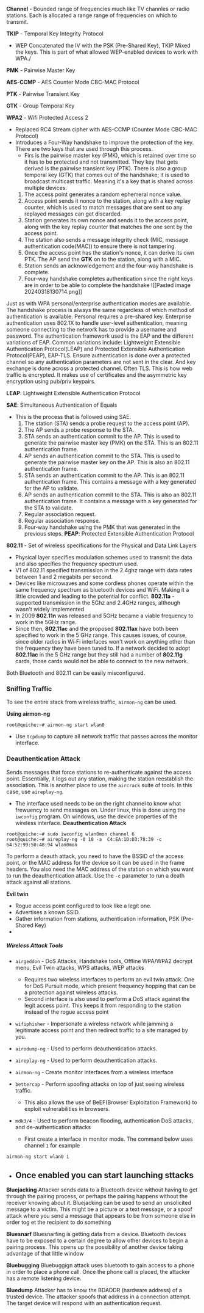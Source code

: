 **Channel** - Bounded range of frequencies much like TV channles or radio stations. Each is allocated a range range of frequencies on which to transmit.

**TKIP** - Temporal Key Integrity Protocol
- WEP Concatenated the IV with the PSK (Pre-Shared Key), TKIP Mixed the keys. This is part of what allowed WEP-enabled devices to work with WPA./


**PMK** - Pairwise Master Key

**AES-CCMP** - AES Counter Mode CBC-MAC Protocol

**PTK** - Pairwise Transient Key

**GTK** - Group Temporal Key

**WPA2** - Wifi Protected Access 2
- Replaced RC4 Stream cipher with AES-CCMP (Counter Mode CBC-MAC Protocol)
- Introduces a Four-Way handshake to improve the protection of the key. There are two keys that are used through this process.
	- Firs is the pairwise master key (PMK), which is retained over time so it has to be protected and not transmitted. They key that gets derived is the pairwise transient key (PTK). There is also a group temporal key (GTK) that comes out of the handshake; it is used to broadcast multicast traffic. Meaning it's a key that is shared across multiple devices.
	1. The access point generates a random ephemeral nonce value.
	2. Access point sends it nonce to the station, along with a key replay counter, which is used to match messages that are sent so any replayed messages can get discarded.
	3. Station generates its own nonce and sends it to the access point, along with the key replay counter that matches the one sent by the access point. 
	4. The station also sends a message integrity check (MIC, message authentication code(MAC)) to ensure there is not tampering.
	5. Once the access point has the station's nonce, it can derive its own PTK. The AP send the **GTK** on to the station, along with a MIC.
	6. Station sends an acknowledgement and the four-way handshake is complete.
	7. Four-way handshake completes authentication since the right keys are in order to be able to complete the handshake
![[Pasted image 20240318130714.png]]

Just as with WPA personal/enterprise authentication modes are available. The handshake process is always the same regardless of which method of authentication is available. Personal requires a pre-shared key. Enterprise authentication uses 802.1X to handle user-level authentication, meaning someone connecting to the network has to provide a username and password. The authentication framework used is the EAP and the different variations of EAP. Common variations include: Lightweight Extensible Authentication Protocol(LEAP) and Protected Extensible Authentication Protocol(PEAP), EAP-TLS. Ensure authentication is done over a protected channel so any authentication parameters are not sent in the clear. And key exchange is done across a protected channel. Often TLS. This is how web traffic is encrypted. It makes use of certificates and the asymmetric key encryption using pub/priv keypairs.



**LEAP**: Lightweight Extensible Authentication Protocol

**SAE**: Simultaneous Authentication of Equals
- This is the process that is followed using SAE.
	1. The station (STA) sends a probe request to the access point (AP).
	2. The AP sends a probe response to the STA.
	3. STA sends an authentication commit to the AP. This is used to generate the pairwise master key (PMK) on the STA. This is an 802.11 authentication frame.
	4. AP sends an authentication commit to the STA. This is used to generate the pairwise master key on the AP. This is also an 802.11 authentication frame.
	5. STA sends an authentication commit to the AP. This is an 802.11 authentication frame. This contains a message with a key generated for the AP to validate.
	6. AP sends an authentication commit to the STA. This is also an 802.11 authentication frame. It contains a message with a key generated for the STA to validate.
	7. Regular association request.
	8. Regular association response.
	9. Four‐way handshake using the PMK that was generated in the previous steps.
**PEAP**: Protected Extensible Authentication Protocol

**802.11** - Set of wireless specifications for the Physical and Data Link Layers
- Physical layer specifies modulation schemes used to transmit the data and also specifies the frequency spectrum used.
- V1 of 802.11 specified transmission in the 2.4ghz range with data rates between 1 and 2 megabits per second.
- Devices like microwaves and some cordless phones operate within the same frequency spectrum as bluetooth devices and WiFi. Making it a little crowded and leading to the potential for conflict.
**802.11a** - supported transmission in the 5Ghz and 2.4GHz ranges, although wasn't widely implemented
- In 2009 **802.11n** was released and 5GHz became a viable frequency to work in the 5GHz range. 
- Since then, **802.11ac** and the proposed **802.11ax** have both been specified to work in the 5 GHz range. This causes issues, of course, since older radios in Wi‐Fi interfaces won't work on anything other than the frequency they have been tuned to. If a network decided to adopt **802.11ac** in the 5 GHz range but they still had a number of **802.11g** cards, those cards would not be able to connect to the new network.

Both Bluetooth and 802.11 can be easily misconfigured.



### Sniffing Traffic
To see the entire stack from wireless traffic, `airmon-ng` can be used. 

**Using airmon‐ng**  
```
root@quiche:~# airmon-ng start wlan0
```


- Use `tcpdump` to capture all network traffic that passes across the monitor interface. 

### Deauthentication Attack
Sends messages that force stations to re-authenticate against the access point. Essentially, it logs out any station, making the station reestablish the association. This is another place to use the `aircrack` suite of tools. In this case, use `aireplay-ng`. 
- The interface used needs to be on the right channel to know what frewuency to send messages on. Under linux, this is done using the `iwconfig` program. On windows, use the device properties of the wireless interface. 
**Deauthentication Attack**  
  
```
root@quiche:~# sudo iwconfig wlan0mon channel 6  
root@quiche:~# aireplay-ng -0 10 -a  C4:EA:1D:D3:78:39 -c 64:52:99:50:48:94 wlan0mon
```

To perform a deauth attack, you need to have the BSSID of the access point, or the MAC address for the device so it can be used in the frame headers. You also need the MAC address of the station on which you want to run the deauthentication attack. Use the `-c` parameter to run a death attack against all stations. 

**Evil twin**
- Rogue access point configured to look like a legit one. 
- Advertises a known SSID. 
- Gather information from stations, authentication information, PSK (Pre-Shared Key)
- 
##### Wireless Attack Tools
- `airgeddon` - DoS Attacks, Handshake tools, Offline WPA/WPA2 decrypt menu, Evil Twin attacks, WPS attacks, WEP attacks
	- Requires two wireless interfaces to perform an evil twin attack. One for DoS Pursuit mode, which present frequency hopping that can be a protection against wireless attacks. 
	- Second interface is also used to perform a DoS attack against the legit access point. This keeps it from responding to the station instead of the rogue access point


- `wifiphisher` - Impersonate a wireless network while jamming a legitimate access point and then redirect traffic to a site managed by you.
- `airodump-ng` - Used to perform deauthentication attacks.
- `aireplay-ng` - Used to perform deauthentication attacks.
- `airmon-ng` - Create monitor interfaces from a wireless interface
- `bettercap` - Perform spoofing attacks on top of just seeing wireless traffic.
	- This also allows the use of BeEF(Browser Exploitation Framework) to exploit vulnerabilities in browsers. 
- `mdk3/4` - Used to perform beacon flooding, authentication DoS attacks, and de-authentication attacks
	- First create a interface in monitor mode. The command below uses channel `1` for example
```
airmon-ng start wlan0 1
```
- Once enabled you can start launching sttacks
	- 

**Bluejacking**
Attacker sends data to a Bluetooth device without having to get through the pairing process, or perhaps the pairing happens without the receiver knowing about it. Bluejacking can be used to send an unsolicited message to a victim. This might be a picture or a text message, or a spoof attack where you send a message that appears to be from someone else in order tog et the recipient to do something

**Bluesnarf**
Bluesnarfing is getting data from a device. Bluetooth devices have to be exposed to a certain degree to allow other devices to begin a pairing process. This opens up the possibility of another device taking advantage of that little window

**Bluebugging**
Bluebuggign attack uses bluetooth to gain access to a phone in order to place a phone call. Once the phone call is placed, the attacker has a remote listening device. 

**Bluedump**
Attacker has to know the BDADDR (hardware address) of a trusted device. The attacker spoofs that address in a connection attempt. The target device will respond with an authentication request. 